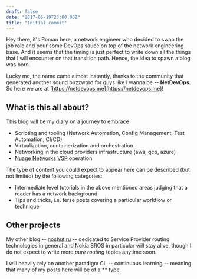 ```yaml
---
draft: false
date: "2017-06-19T23:00:00Z"
title: "Initial commit"
---
```

Hey there, it's Roman here, a network engineer who decided to swap the job role and pour some DevOps sauce on top of the network engineering base. And it seems that the timing is just perfect to write down all the things that I will encounter on that transition path. Hence, the idea to spawn a blog was born.


Lucky me, the name came almost instantly, thanks to the community that generated another sound buzzword for guys like I wanna be -- **NetDevOps**. So here we are at [https://netdevops.me](https://netdevops.me)!


## What is this all about?
This blog will be my diary on a journey to embrace

- Scripting and tooling (Network Automation, Config Management, Test Automation, CI/CD)
- Virtualization, containerization and orchestration
- Networking in the cloud providers infrastructure (aws, gcp, azure)
- [Nuage Networks VSP](http://www.nuagenetworks.net/) operation

The type of content you could expect to appear here can be described (but not limited) by the following categories:

- Intermediate level tutorials in the above mentioned areas judging that a reader has a network background
- Tips and tricks, i.e. terse posts covering a particular workflow or technique 

<!--more-->

## Other projects
My other blog -- [noshut.ru](http://noshut.ru) -- dedicated to Service Provider routing technologies in general and Nokia SROS in particular will stay alive, though I do not expect to write more _pure routing_ topics anytime soon. 

I will heavily rely on another paradigm CL -- continuous learning -- meaning that many of my posts here will be of a ** type 

